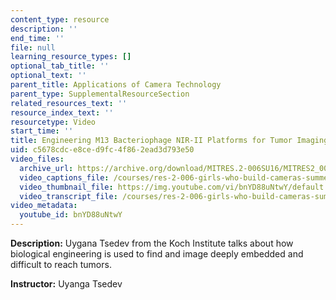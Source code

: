 ```yaml
---
content_type: resource
description: ''
end_time: ''
file: null
learning_resource_types: []
optional_tab_title: ''
optional_text: ''
parent_title: Applications of Camera Technology
parent_type: SupplementalResourceSection
related_resources_text: ''
resource_index_text: ''
resourcetype: Video
start_time: ''
title: Engineering M13 Bacteriophage NIR-II Platforms for Tumor Imaging Applications
uid: c5678cdc-e8ce-d9fc-4f86-2ead3d793e50
video_files:
  archive_url: https://archive.org/download/MITRES.2-006SU16/MITRES2_006SU16_talk6_300k.mp4
  video_captions_file: /courses/res-2-006-girls-who-build-cameras-summer-2016/fe2f8927add85434b38f3286fb349d68_bnYD88uNtwY.vtt
  video_thumbnail_file: https://img.youtube.com/vi/bnYD88uNtwY/default.jpg
  video_transcript_file: /courses/res-2-006-girls-who-build-cameras-summer-2016/489baf5cba9fd67a4cdab914ae2002e6_bnYD88uNtwY.pdf
video_metadata:
  youtube_id: bnYD88uNtwY
---
```


**Description:** Uygana Tsedev from the Koch Institute talks about how biological engineering is used to find and image deeply embedded and difficult to reach tumors.

**Instructor:** Uyanga Tsedev